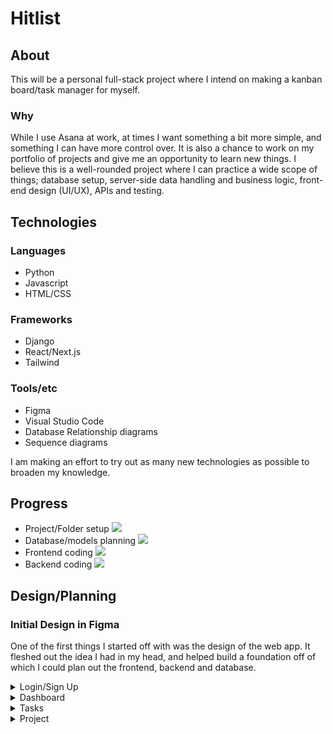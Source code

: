 # Hitlist

## About
This will be a personal full-stack project where I intend on making a kanban board/task manager for myself. 

### Why
While I use Asana at work, at times I want something a bit more simple, and something I can have more control over. It is also a chance to work on my portfolio of projects and give me an opportunity to learn new things. I believe this is a well-rounded project where I can practice a wide scope of things; database setup, server-side data handling and business logic, front-end design (UI/UX), APIs and testing.

## Technologies
### Languages
- Python
- Javascript
- HTML/CSS

### Frameworks
- Django
- React/Next.js
- Tailwind

### Tools/etc
- Figma
- Visual Studio Code
- Database Relationship diagrams
- Sequence diagrams

I am making an effort to try out as many new technologies as possible to broaden my knowledge.

## Progress
- Project/Folder setup ![](https://progress-bar.dev/90)
- Database/models planning ![](https://progress-bar.dev/95)
- Frontend coding ![](https://progress-bar.dev/40)
- Backend coding ![](https://progress-bar.dev/0)


## Design/Planning
### Initial Design in Figma
One of the first things I started off with was the design of the web app. It fleshed out the idea I had in my head, and helped build a foundation off of which I could plan out the frontend, backend and database.
<details>
  <summary>Login/Sign Up</summary>

  ![Login](https://user-images.githubusercontent.com/65052923/173713473-a1dae2ac-0d3b-42c2-bb52-27b8e0329b68.png)
  ![SignUp](https://user-images.githubusercontent.com/65052923/173713479-d1f04689-b197-45f7-afe3-3587dd2e807f.png)
</details>
<details>
  <summary>Dashboard</summary>

  ![Top](https://user-images.githubusercontent.com/65052923/173713509-82dae56c-4e64-4af8-9f39-e9072759b796.png)
</details>
<details>
  <summary>Tasks</summary>

  ![My Tasks](https://user-images.githubusercontent.com/65052923/173713506-d9cb6a9a-bbf2-4bc3-9c32-2297e3673d38.png)
  ![My Tasks (Edit ticket)](https://user-images.githubusercontent.com/65052923/173713511-cfd43cb5-68dd-476f-9851-a7eee718ded9.png)
  ![My Tasks (View ticket)](https://user-images.githubusercontent.com/65052923/173713514-5003bd46-99ba-4201-b172-09b300999555.png)
</details>
<details>
  <summary>Project</summary>

  ![My Projects](https://user-images.githubusercontent.com/65052923/173713527-767c9843-c7c3-414f-b21d-5b0be307a79e.png)
  ![Project](https://user-images.githubusercontent.com/65052923/173713530-540e5bbb-8d1e-439c-b686-9877d6604dc0.png)
</details>
  
  
  
  



